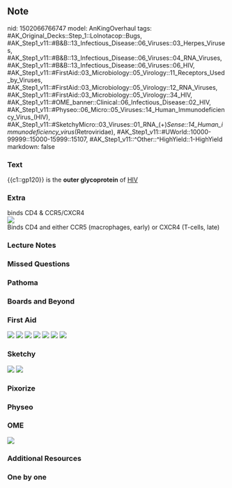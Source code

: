 ## Note
nid: 1502066766747
model: AnKingOverhaul
tags: #AK_Original_Decks::Step_1::Lolnotacop::Bugs, #AK_Step1_v11::#B&B::13_Infectious_Disease::06_Viruses::03_Herpes_Viruses, #AK_Step1_v11::#B&B::13_Infectious_Disease::06_Viruses::04_RNA_Viruses, #AK_Step1_v11::#B&B::13_Infectious_Disease::06_Viruses::06_HIV, #AK_Step1_v11::#FirstAid::03_Microbiology::05_Virology::11_Receptors_Used_by_Viruses, #AK_Step1_v11::#FirstAid::03_Microbiology::05_Virology::12_RNA_Viruses, #AK_Step1_v11::#FirstAid::03_Microbiology::05_Virology::34_HIV, #AK_Step1_v11::#OME_banner::Clinical::06_Infectious_Disease::02_HIV, #AK_Step1_v11::#Physeo::06_Micro::05_Viruses::14_Human_Immunodeficiency_Virus_(HIV), #AK_Step1_v11::#SketchyMicro::03_Viruses::01_RNA_(+)_Sense::14_Human_immunodeficiency_virus_(Retroviridae), #AK_Step1_v11::#UWorld::10000-99999::15000-15999::15107, #AK_Step1_v11::^Other::^HighYield::1-HighYield
markdown: false

### Text
{{c1::gp120}} is the <b>outer glycoprotein</b> of <u>HIV</u>

### Extra
<div>
  binds CD4 & CCR5/CXCR4
</div><img src="paste-11635066405285.jpg">
<div>
  Binds CD4 and either CCR5 (macrophages, early) or CXCR4 (T-cells,
  late)
</div>

### Lecture Notes


### Missed Questions


### Pathoma


### Boards and Beyond


### First Aid
<img src="tmp5upen7wn.png"> <img src="tmpmp3gx19u.png"> <img src=
"tmpaio4fua8.png"> <img src="tmpfw0f78t9.png"> <img src=
"tmp_d12_6h3.png"> <img src="tmps53ndzum.png"> <img src=
"tmp5eowh3le.png">

### Sketchy
<img src="paste-224708393959427.jpg"> <img src=
"paste-8060e2af8b521ea5e9c88803b300f4e1c9feae52.png">

### Pixorize


### Physeo


### OME
<div class="ome-widget">
  <a href=
  "https://onlinemeded.org/spa/infectious-disease/hiv/acquire?ref=anki">
  <img src="_OME_AnkiFlashcards_Lesson_4.png"></a>
</div>

### Additional Resources


### One by one

